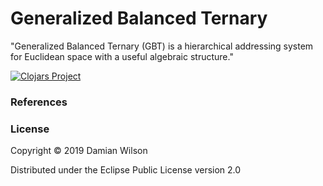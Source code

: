 # Generalized Balanced Ternary
"Generalized Balanced Ternary (GBT) is a hierarchical addressing system for Euclidean space with a useful algebraic structure."

[![Clojars Project](https://img.shields.io/clojars/v/org.clojars.simonwailand/gbt.svg)](https://clojars.org/org.clojars.simonwailand/gbt)




### References




### License

Copyright © 2019 Damian Wilson

Distributed under the Eclipse Public License version 2.0
